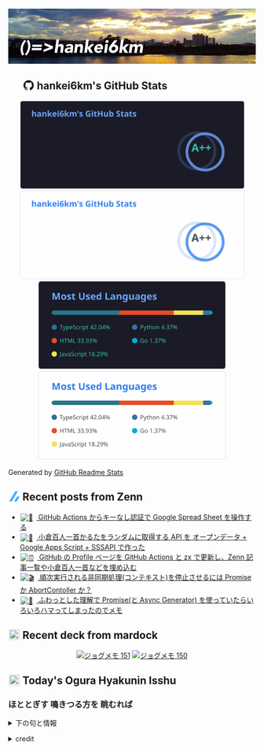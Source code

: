 <p align="center">

![()=>hankei6km](assets/images/header1.jpg)

</p>

<h2>
<img width="24" height="24" style="height:1em;width:1em;margin:0 0.05em 0 0.1em;vertical-align:-0.1em;"
 src="assets/images/github-dark.svg#gh-dark-mode-only" />
<img width="24" height="24" style="height:1em;width:1em;margin:0 0.05em 0 0.1em;vertical-align:-0.1em;"
 src="assets/images/github-light.svg#gh-light-mode-only" />
hankei6km's GitHub Stats
</h2>

<p align="center">

<img width="457" alt="hankei6km's GitHub stats" src="assets/images/stats-dark.svg#gh-dark-mode-only">
<img width="457" alt="hankei6km's GitHub stats" src="assets/images/stats-light.svg#gh-light-mode-only">
<img width="382" alt="Top Langs" src="assets/images/top-langs-dark.svg#gh-dark-mode-only">
<img width="382" alt="Top Langs" src="assets/images/top-langs-light.svg#gh-light-mode-only">

</p>

Generated by [GitHub Readme Stats](https://github.com/anuraghazra/github-readme-stats)

<h2>
<img width="24" height="24" style="width:1em; height:1em; margin: 0 .05em 0 .1em; vertical-align: -0.1em;" src="assets/images/zenn.svg">
Recent posts from Zenn
</h2>

<ul><li><a href="https://zenn.dev/hankei6km/articles/update-google-spread-sheet-from-github-actions"><img style="width:1.1em; height:1.1em; margin: 0 .5em 0 .1em; vertical-align: -0.1em;" width="18" height="18" alt="🔑" src="https://twemoji.maxcdn.com/v/13.1.0/72x72/1f511.png"> GitHub Actions からキーなし認証で Google Spread Sheet を操作する</a></li><li><a href="https://zenn.dev/hankei6km/articles/ogura-shuffle-api"><img style="width:1.1em; height:1.1em; margin: 0 .5em 0 .1em; vertical-align: -0.1em;" width="18" height="18" alt="🎎" src="https://twemoji.maxcdn.com/v/13.1.0/72x72/1f38e.png"> 小倉百人一首かるたをランダムに取得する API を オープンデータ + Google Apps Script + SSSAPI で作った</a></li><li><a href="https://zenn.dev/hankei6km/articles/automatically-update-github-profile"><img style="width:1.1em; height:1.1em; margin: 0 .5em 0 .1em; vertical-align: -0.1em;" width="18" height="18" alt="⏰" src="https://twemoji.maxcdn.com/v/13.1.0/72x72/23f0.png"> GitHub の Profile ページを GitHub Actions と zx で更新し、Zenn 記事一覧や小倉百人一首などを埋め込む</a></li><li><a href="https://zenn.dev/hankei6km/articles/promise-or-abort-controller"><img style="width:1.1em; height:1.1em; margin: 0 .5em 0 .1em; vertical-align: -0.1em;" width="18" height="18" alt="🎬" src="https://twemoji.maxcdn.com/v/13.1.0/72x72/1f3ac.png"> 順次実行される非同期処理(コンテキスト)を停止させるには Promise か AbortContoller か？</a></li><li><a href="https://zenn.dev/hankei6km/articles/promise-memo"><img style="width:1.1em; height:1.1em; margin: 0 .5em 0 .1em; vertical-align: -0.1em;" width="18" height="18" alt="📝" src="https://twemoji.maxcdn.com/v/13.1.0/72x72/1f4dd.png"> ふわっとした理解で Promise(と Async Generator) を使っていたらいろいろハマってしまったのでメモ</a></li></ul>

<h2>
<img width="24" height="24" style="width:1em; height:1em; margin: 0 .05em 0 .1em; vertical-align: -0.1em;" src="https://twemoji.maxcdn.com/v/13.1.0/72x72/1f5bc.png">
Recent deck from mardock
</h2>

<p align="center">
<a href="https://hankei6km.github.io/mardock/deck/2022-03-in-outdoor-151"><img alt="ジョグメモ 151" src="https://hankei6km.github.io/mardock/assets/deck/2022-03-in-outdoor-151/2022-03-in-outdoor-151.png" width="270" height="152"></a>
<a href="https://hankei6km.github.io/mardock/deck/2022-03-in-outdoor-150"><img alt="ジョグメモ 150" src="https://hankei6km.github.io/mardock/assets/deck/2022-03-in-outdoor-150/2022-03-in-outdoor-150.png" width="270" height="152"></a>

</p>

<h2>
<img width="24" height="24" style="width:1em; height:1em; margin: 0 .05em 0 .1em; vertical-align: -0.1em;" src="https://twemoji.maxcdn.com/v/13.1.0/72x72/1f38e.png">
Today's Ogura Hyakunin Isshu
</h2>

<h3>ほととぎす 鳴きつる方を 眺むれば</h3>
<p><details><summary>下の句と情報</summary><p>ただ有明の 月ぞ残れる</p><p>(ほととぎす なきつるかたを ながむれば　ただありあけの つきぞのこれる)</p><ul><li>歌人 - <a href="http://linkdata.org/resource/rdf1s6833i#kajin_081">http://linkdata.org/resource/rdf1s6833i#kajin_081</a></li><li>読札 - <a href="https://commons.wikimedia.org/wiki/File:Hyakuninisshu_081.jpg">https://commons.wikimedia.org/wiki/File:Hyakuninisshu_081.jpg</a></li><li>異なる記録形式 - <a href="http://linkdata.org/resource/rdf1s8931i#audio_nhk_081">http://linkdata.org/resource/rdf1s8931i#audio_nhk_081</a></li></ul></details></p>

<details>
<summary>credit</summary>

- Title: 小倉百人一首かるたデータ
- Author: [Nanako Takahashi](http://linkdata.org/user/tnanako)
- Source: http://linkdata.org/work/rdf1s6834i
- License: http://creativecommons.org/licenses/by/3.0/deed.ja

</details>


